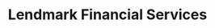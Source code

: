 ---
title: "Lendmark Financial Services"
url: /forest/lendmark-financial-services/
shop: pawnbroker
---